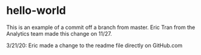 # hello-world


This is an example of a commit off a branch from master. Eric Tran from the Analytics team made this change on 11/27. 


3/21/20: Eric made a change to the readme file directly on GitHub.com

